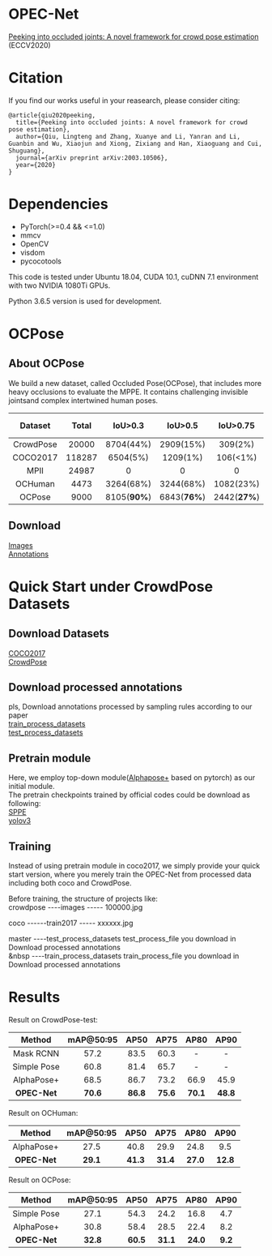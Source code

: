# OPEC-Net
[Peeking into occluded joints: A novel framework for crowd pose estimation](https://arxiv.org/pdf/2003.10506.pdf)
(ECCV2020)

# Citation
If you find our works useful in your reasearch, please consider citing:  
```
@article{qiu2020peeking,
  title={Peeking into occluded joints: A novel framework for crowd pose estimation},
  author={Qiu, Lingteng and Zhang, Xuanye and Li, Yanran and Li, Guanbin and Wu, Xiaojun and Xiong, Zixiang and Han, Xiaoguang and Cui, Shuguang},
  journal={arXiv preprint arXiv:2003.10506},
  year={2020}
}

```
# Dependencies  
- PyTorch(>=0.4 && <=1.0)  
- mmcv
- OpenCV
- visdom 
- pycocotools

This code is tested under Ubuntu 18.04, CUDA 10.1, cuDNN 7.1 environment with two NVIDIA 1080Ti GPUs.

Python 3.6.5 version is used for development.

# OCPose

## About OCPose
We build a new dataset, called Occluded Pose(OCPose), that includes more heavy occlusions to evaluate the MPPE. It contains challenging invisible jointsand complex intertwined human poses.


Dataset | Total | IoU>0.3 | IoU>0.5 | IoU>0.75 | Avg IoU
:--:|:--:|:--:|:--:|:--:|:--:
CrowdPose | 20000 | 8704(44%) | 2909(15%) | 309(2%) | 0.27  
COCO2017 | 118287 | 6504(5%) | 1209(1%) | 106(<1%) | 0.06  
MPII | 24987 | 0 | 0 | 0 | 0.11
OCHuman | 4473 | 3264(68%) | 3244(68%) | 1082(23%) | 0.46  
OCPose | 9000 | 8105(**90%**) | 6843(**76%**) | 2442(**27%**) | **0.47**

## Download

[Images](https://drive.google.com/file/d/1oQ1_epocYgvlha4eowt1FS-5f89XU7xw/view?usp=sharing)  
[Annotations](https://drive.google.com/file/d/1z8xlN56x9aKve4YSEudYJOJOPt4YaC7H/view?usp=sharing)


# Quick Start under CrowdPose Datasets

## Download Datasets
[COCO2017](https://cocodataset.org)  
[CrowdPose](https://github.com/Jeff-sjtu/CrowdPose)  

## Download processed annotations

pls, Download annotations processed by sampling rules according to our paper  
[train_process_datasets](https://drive.google.com/file/d/1WlZETQuOJWWARos8nnQw9XRamsTRTrrA/view?usp=sharing)  
[test_process_datasets](https://drive.google.com/file/d/1WlZETQuOJWWARos8nnQw9XRamsTRTrrA/view?usp=sharing)  

## Pretrain module
Here, we employ top-down module([Alphapose+](https://github.com/MVIG-SJTU/AlphaPose/tree/pytorch) based on pytorch) as our initial module.  
The pretrain checkpoints trained by official codes could be download as following:  
[SPPE](https://drive.google.com/file/d/1Wcf5CWYGeMsfKn77Pu5wk6GpwEIScY2q/view?usp=sharing)  
[yolov3](https://drive.google.com/file/d/1IAtLxnOkE5DkTJ5Lsi7kLLU-edAgzaw_/view?usp=sharing)  

## Training 
Instead of using pretrain module in coco2017, we simply provide your quick start version, where you merely train the OPEC-Net from processed data including both coco and CrowdPose.

Before training, the structure of projects like:  
crowdpose ----images ----- 100000.jpg   
  
coco ------train2017 ----- xxxxxx.jpg  

master ----test_process_datasets  test_process_file you download in Download processed annotations  
&nbsp  ----train_process_datasets train_process_file you download in Download processed annotations  
                    

# Results

Result on CrowdPose-test:  

Method | mAP@50:95 | AP50 | AP75 | AP80 | AP90
:--:|:--:|:--:|:--:|:--:|:--:
Mask RCNN | 57.2 | 83.5 | 60.3 | - | -
Simple Pose | 60.8 | 81.4 | 65.7 | - | -
AlphaPose+ | 68.5 | 86.7 |73.2 | 66.9 | 45.9
**OPEC-Net** | **70.6**| **86.8** | **75.6** | **70.1** | **48.8**

Result on OCHuman:  

Method | mAP@50:95 | AP50 | AP75 | AP80 | AP90
:--:|:--:|:--:|:--:|:--:|:--:
AlphaPose+ | 27.5 | 40.8 |29.9 | 24.8 | 9.5
**OPEC-Net** | **29.1** | **41.3** | **31.4** | **27.0** | **12.8**

Result on OCPose:  

Method | mAP@50:95 | AP50 | AP75 | AP80 | AP90
:--:|:--:|:--:|:--:|:--:|:--:
Simple Pose | 27.1 | 54.3 | 24.2 | 16.8 | 4.7
AlphaPose+ | 30.8 | 58.4 |28.5 | 22.4 | 8.2
**OPEC-Net** | **32.8** | **60.5** | **31.1** | **24.0** | **9.2**

